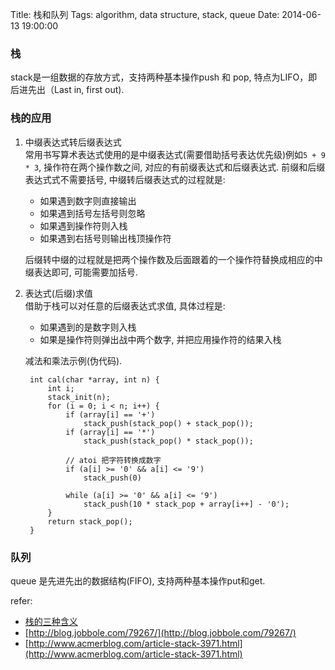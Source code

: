 Title: 栈和队列
Tags: algorithm, data structure, stack, queue
Date: 2014-06-13 19:00:00

### 栈

stack是一组数据的存放方式，支持两种基本操作push 和 pop, 特点为LIFO，即后进先出（Last in, first out).

### 栈的应用
1. 中缀表达式转后缀表达式  
常用书写算术表达式使用的是中缀表达式(需要借助括号表达优先级)例如`5 + 9 * 3`, 操作符在两个操作数之间, 对应的有前缀表达式和后缀表达式. 前缀和后缀表达式式不需要括号, 中缀转后缀表达式的过程就是:  

    - 如果遇到数字则直接输出
    - 如果遇到括号左括号则忽略
    - 如果遇到操作符则入栈 
    - 如果遇到右括号则输出栈顶操作符

    后缀转中缀的过程就是把两个操作数及后面跟着的一个操作符替换成相应的中缀表达即可, 可能需要加括号.

2. 表达式(后缀)求值  
借助于栈可以对任意的后缀表达式求值, 具体过程是:

    - 如果遇到的是数字则入栈
    - 如果是操作符则弹出战中两个数字, 并把应用操作符的结果入栈

    减法和乘法示例(伪代码).

        int cal(char *array, int n) {
            int i;
            stack_init(n);
            for (i = 0; i < n; i++) {
                if (array[i] == '+')
                    stack_push(stack_pop() + stack_pop());
                if (array[i] == '*')
                    stack_push(stack_pop() * stack_pop());

                // atoi 把字符转换成数字
                if (a[i] >= '0' && a[i] <= '9')
                    stack_push(0)

                while (a[i] >= '0' && a[i] <= '9')
                    stack_push(10 * stack_pop + array[i++] - '0');
            }
            return stack_pop();
        }

### 队列
queue 是先进先出的数据结构(FIFO), 支持两种基本操作put和get.

refer:

- [栈的三种含义](http://blog.jobbole.com/52367/)
- [http://blog.jobbole.com/79267/](http://blog.jobbole.com/79267/)
- [http://www.acmerblog.com/article-stack-3971.html](http://www.acmerblog.com/article-stack-3971.html)
